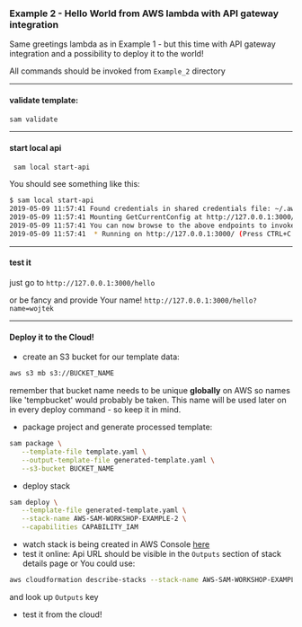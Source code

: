 ### Example 2 - Hello World from AWS lambda with API gateway integration

Same greetings lambda as in Example 1 - but this time with API gateway integration and a possibility to deploy it to the world!

All commands should be invoked from `Example_2` directory

---
#### validate template:
```bash
sam validate
```
---
#### start local api

```bash
 sam local start-api
```
You should see something like this:
```bash
$ sam local start-api
2019-05-09 11:57:41 Found credentials in shared credentials file: ~/.aws/credentials
2019-05-09 11:57:41 Mounting GetCurrentConfig at http://127.0.0.1:3000/hello [GET]
2019-05-09 11:57:41 You can now browse to the above endpoints to invoke your functions. You do not need to restart/reload SAM CLI while working on your functions, changes will be reflected instantly/automatically. You only need to restart SAM CLI if you update your AWS SAM template
2019-05-09 11:57:41  * Running on http://127.0.0.1:3000/ (Press CTRL+C to quit)
```

---
#### test it
just go to `http://127.0.0.1:3000/hello`

or be fancy and provide Your name! `http://127.0.0.1:3000/hello?name=wojtek`

---

#### Deploy it to the Cloud!
* create an S3 bucket for our template data:
```bash
aws s3 mb s3://BUCKET_NAME
```
remember that bucket name needs to be unique **globally** on AWS so names like 'tempbucket' would probably be taken.
This name will be used later on in every deploy command - so keep it in mind.

* package project and generate processed template:
```bash
sam package \
   --template-file template.yaml \
   --output-template-file generated-template.yaml \
   --s3-bucket BUCKET_NAME
```

* deploy stack
```bash
sam deploy \
   --template-file generated-template.yaml \
   --stack-name AWS-SAM-WORKSHOP-EXAMPLE-2 \
   --capabilities CAPABILITY_IAM
```

* watch stack is being created in AWS Console [here](https://eu-west-1.console.aws.amazon.com/cloudformation/home?region=eu-west-1)
* test it online: Api URL should be visible in the `Outputs` section of stack details page or You could use:
```bash
aws cloudformation describe-stacks --stack-name AWS-SAM-WORKSHOP-EXAMPLE-2
```
and look up `Outputs` key
* test it from the cloud!